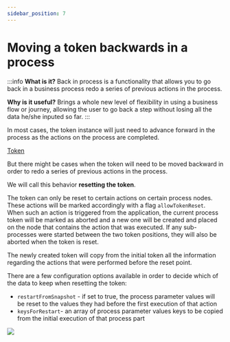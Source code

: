 ```yaml
---
sidebar_position: 7
---
```


# Moving a token backwards in a process

:::info
**What is it?** Back in process is a functionality that allows you to go back in a business process redo a series of previous actions in the process.

**Why is it useful?** Brings a whole new level of flexibility in using a business flow or journey, allowing the user to go back a step without losing all the data he/she inputed so far.
:::

In most cases, the token instance will just need to advance forward in the process as the actions on the process are completed.

[Token](../../building-blocks/token)

But there might be cases when the token will need to be moved backward in order to redo a series of previous actions in the process.

We will call this behavior **resetting the token**.

The token can only be reset to certain actions on certain process nodes. These actions will be marked accordingly with a flag `allowTokenReset`. When such an action is triggered from the application, the current process token will be marked as aborted and a new one will be created and placed on the node that contains the action that was executed. If any sub-processes were started between the two token positions, they will also be aborted when the token is reset.

The newly created token will copy from the initial token all the information regarding the actions that were performed before the reset point.

There are a few configuration options available in order to decide which of the data to keep when resetting the token:

* `restartFromSnapshot` - if set to true, the process parameter values will be reset to the values they had before the first execution of that action
* `keysForRestart`- an array of process parameter values keys to be copied from the initial execution of that process part

![](https://s3.eu-west-1.amazonaws.com/docx.flowx.ai/2.12/pf_moving_token_bw.gif)